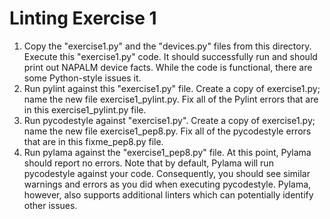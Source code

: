 # Linting Exercise 1

1. Copy the "exercise1.py" and the "devices.py" files from this directory. Execute this "exercise1.py" code. It should successfully run and should print out NAPALM device facts. While the code is functional, there are some Python-style issues it.
2. Run pylint against this "exercise1.py" file. Create a copy of exercise1.py; name the new file exercise1_pylint.py. Fix all of the Pylint errors that are in this exercise1_pylint.py file.
3. Run pycodestyle against "exercise1.py". Create a copy of exercise1.py; name the new file exercise1_pep8.py. Fix all of the pycodestyle errors that are in this fixme_pep8.py file.
4. Run pylama against the "exercise1_pep8.py" file. At this point, Pylama should report no errors. Note that by default, Pylama will run pycodestyle against your code. Consequently, you should see similar warnings and errors as you did when executing pycodestyle. Pylama, however, also supports additional linters which can potentially identify other issues.
